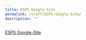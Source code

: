 ```yaml
---
title: ESPS Google Site
permalink: /staff/ESPS-Google-Site/
description: ""
---
```

[ESPS Google-Site](https://sites.google.com/moe.edu.sg/e-springportal/home)